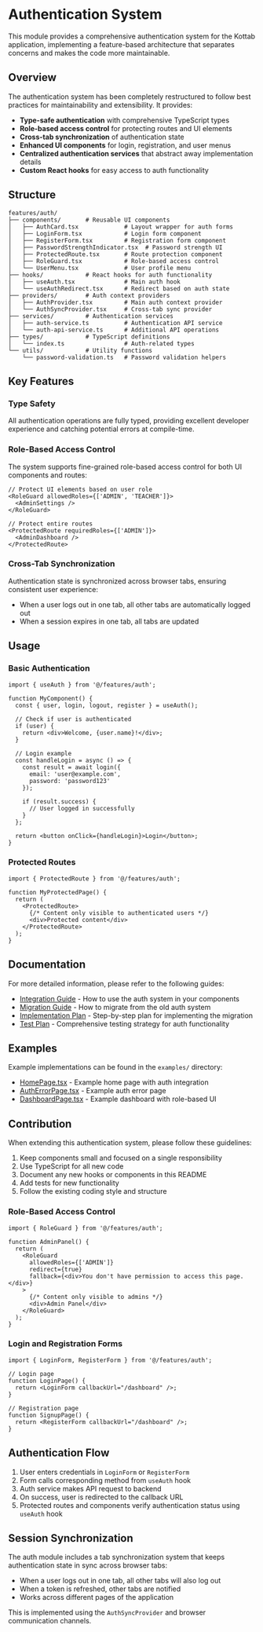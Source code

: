 # Authentication System

This module provides a comprehensive authentication system for the Kottab application, implementing a feature-based architecture that separates concerns and makes the code more maintainable.

## Overview

The authentication system has been completely restructured to follow best practices for maintainability and extensibility. It provides:

- **Type-safe authentication** with comprehensive TypeScript types
- **Role-based access control** for protecting routes and UI elements
- **Cross-tab synchronization** of authentication state
- **Enhanced UI components** for login, registration, and user menus
- **Centralized authentication services** that abstract away implementation details
- **Custom React hooks** for easy access to auth functionality

## Structure

```
features/auth/
├── components/       # Reusable UI components 
│   ├── AuthCard.tsx             # Layout wrapper for auth forms
│   ├── LoginForm.tsx            # Login form component
│   ├── RegisterForm.tsx         # Registration form component
│   ├── PasswordStrengthIndicator.tsx  # Password strength UI
│   ├── ProtectedRoute.tsx       # Route protection component
│   ├── RoleGuard.tsx            # Role-based access control
│   └── UserMenu.tsx             # User profile menu
├── hooks/            # React hooks for auth functionality
│   ├── useAuth.tsx              # Main auth hook
│   └── useAuthRedirect.tsx      # Redirect based on auth state
├── providers/        # Auth context providers
│   ├── AuthProvider.tsx         # Main auth context provider
│   └── AuthSyncProvider.tsx     # Cross-tab sync provider
├── services/         # Authentication services
│   ├── auth-service.ts          # Authentication API service
│   └── auth-api-service.ts      # Additional API operations
├── types/            # TypeScript definitions
│   └── index.ts                 # Auth-related types
└── utils/            # Utility functions
    └── password-validation.ts   # Password validation helpers
```

## Key Features

### Type Safety

All authentication operations are fully typed, providing excellent developer experience and catching potential errors at compile-time.

### Role-Based Access Control

The system supports fine-grained role-based access control for both UI components and routes:

```tsx
// Protect UI elements based on user role
<RoleGuard allowedRoles={['ADMIN', 'TEACHER']}>
  <AdminSettings />
</RoleGuard>

// Protect entire routes
<ProtectedRoute requiredRoles={['ADMIN']}>
  <AdminDashboard />
</ProtectedRoute>
```

### Cross-Tab Synchronization

Authentication state is synchronized across browser tabs, ensuring consistent user experience:

- When a user logs out in one tab, all other tabs are automatically logged out
- When a session expires in one tab, all tabs are updated

## Usage

### Basic Authentication

```tsx
import { useAuth } from '@/features/auth';

function MyComponent() {
  const { user, login, logout, register } = useAuth();
  
  // Check if user is authenticated
  if (user) {
    return <div>Welcome, {user.name}!</div>;
  }
  
  // Login example
  const handleLogin = async () => {
    const result = await login({
      email: 'user@example.com',
      password: 'password123'
    });
    
    if (result.success) {
      // User logged in successfully
    }
  };
  
  return <button onClick={handleLogin}>Login</button>;
}
```

### Protected Routes

```tsx
import { ProtectedRoute } from '@/features/auth';

function MyProtectedPage() {
  return (
    <ProtectedRoute>
      {/* Content only visible to authenticated users */}
      <div>Protected content</div>
    </ProtectedRoute>
  );
}
```

## Documentation

For more detailed information, please refer to the following guides:

- [Integration Guide](./INTEGRATION-GUIDE.md) - How to use the auth system in your components
- [Migration Guide](./MIGRATION-GUIDE.md) - How to migrate from the old auth system
- [Implementation Plan](./IMPLEMENTATION-PLAN.md) - Step-by-step plan for implementing the migration
- [Test Plan](./TEST-PLAN.md) - Comprehensive testing strategy for auth functionality

## Examples

Example implementations can be found in the `examples/` directory:

- [HomePage.tsx](./examples/HomePage.tsx) - Example home page with auth integration
- [AuthErrorPage.tsx](./examples/AuthErrorPage.tsx) - Example auth error page
- [DashboardPage.tsx](./examples/DashboardPage.tsx) - Example dashboard with role-based UI

## Contribution

When extending this authentication system, please follow these guidelines:

1. Keep components small and focused on a single responsibility
2. Use TypeScript for all new code
3. Document any new hooks or components in this README
4. Add tests for new functionality
5. Follow the existing coding style and structure

### Role-Based Access Control

```tsx
import { RoleGuard } from '@/features/auth';

function AdminPanel() {
  return (
    <RoleGuard 
      allowedRoles={['ADMIN']}
      redirect={true}
      fallback={<div>You don't have permission to access this page.</div>}
    >
      {/* Content only visible to admins */}
      <div>Admin Panel</div>
    </RoleGuard>
  );
}
```

### Login and Registration Forms

```tsx
import { LoginForm, RegisterForm } from '@/features/auth';

// Login page
function LoginPage() {
  return <LoginForm callbackUrl="/dashboard" />;
}

// Registration page
function SignupPage() {
  return <RegisterForm callbackUrl="/dashboard" />;
}
```

## Authentication Flow

1. User enters credentials in `LoginForm` or `RegisterForm`
2. Form calls corresponding method from `useAuth` hook
3. Auth service makes API request to backend
4. On success, user is redirected to the callback URL
5. Protected routes and components verify authentication status using `useAuth` hook

## Session Synchronization

The auth module includes a tab synchronization system that keeps authentication state in sync across browser tabs:

- When a user logs out in one tab, all other tabs will also log out
- When a token is refreshed, other tabs are notified
- Works across different pages of the application

This is implemented using the `AuthSyncProvider` and browser communication channels.
